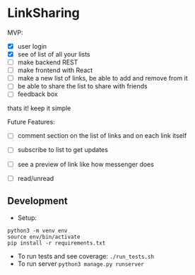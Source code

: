 # LinkSharing

MVP:
 - [x] user login
 - [x] see of list of all your lists
 - [ ] make backend REST
 - [ ] make frontend with React
 - [ ] make a new list of links, be able to add and remove from it
 - [ ] be able to share the list to share with friends
 - [ ] feedback box

thats it! keep it simple

Future Features:
 - [ ] comment section on the list of links and on each link itself
 - [ ] subscribe to list to get updates
 - [ ] see a preview of link like how messenger does
 - [ ] read/unread

 
## Development

 - Setup:
```
python3 -m venv env
source env/bin/activate
pip install -r requirements.txt
```
 - To run tests and see coverage: `./run_tests.sh`
 - To run server `python3 manage.py runserver`
